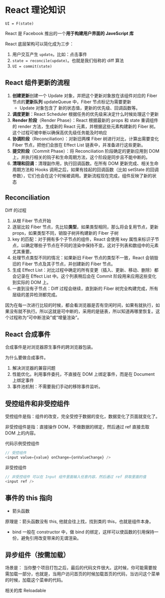 # React 理论知识

`UI = F(state)`

React 是 Facebook 推出的一个**用于构建用户界面的 JaveScript 库**

React 底层架构可以简化成为三步：

1. 用户交互产生 `update`。比如：点击事件
2. `state = reconcile(update)`。也就是我们俗称的 diff 算法
3. `UI = commit(state)`

## React 组件更新的流程

1. **创建更新**创建一个 Update 对象，并把这个更新对象放在该组件对应的 Fiber 节点的**更新队列** updateQueue 中，Fiber 节点标记为需要更新
   - Update 对象包含了 新的状态值，更新的优先级、回调函数等。
2. **调度更新**：React Scheduler 根据任务的优先级来决定什么时候处理这个更新
3. **Render 阶段**（Render Phase）：React 根据最新的 props 和 state 重调组件的 render 方法，生成新的 React 元素，并根据这些元素构建新的 Fiber 树。这个过程可被中断以确保高优先级任务能及时响应
4. **协调阶段**（Reconciliation）：对新旧两棵 Fiber 树进行对比，计算出需要变化 Fiber 节点，把他们会放在 Effect List 链表中，并准备进行这些更新。
5. **提交阶段**（Commit Phase）：将 Reconciliation 阶段确定的更新应用到 DOM 上，并执行相关的钩子和生命周期方法，这个阶段是同步且不能中断的。
6. **清理和回调**：清理副作用，执行回调函数。在所有 DOM 更新完成、相关生命周期方法和 Hooks 调用之后，如果有挂起的回调函数（比如 setState 的回调参数），它们也会在这个时候被调用。更新流程现在完成，组件反映了新的状态

## Reconciliation

Diff 的过程

1. 从根 Fiber 节点开始
2. 逐层比较 Fiber 节点，先比较**类型**，如果类型相同，那么将会复用节点，更新 props，如果类型不同，销毁子树并构建新的 Fiber 子树
3. key 的匹配：对于拥有多个子节点的组件，React 会使用 key 属性来标识子节点，以确定哪些子节点在不同的渲染中保持不变。这对于列表和数组中的元素尤其重要。
4. 处理节点类型不同的情况：如果新旧 Fiber 节点的类型不一致，React 会销毁旧的 Fiber 节点及其子节点，并创建新的 Fiber 节点。
5. 生成 Effect List：对比过程中确定的所有变更（插入、更新、移动、删除）都会记录在 Effect List 中。这个列表稍后会在 Commit 阶段用来应用这些变化到实际的 DOM 上。
6. 一直到没有子节点：Diff 过程会继续，直到新的 Fiber 树完全构建完成，所有层级的差异检测都完成。

因为在每一次进行比较的时候，都会看浏览器是否有空闲时间，如果有就执行，如果没有就不执行。所以这就是可中断的，采用的是链表，所以知道再哪里恢复。这个过程称为“可中断渲染”或“增量渲染”。

## React 合成事件

合成事件是对浏览器原生事件的跨浏览器包装。

为什么要做合成事件。

1. 解决浏览器的兼容问题
2. 性能优化。利用事件委托，不直接在 DOM 上绑定事件，而是在 Document 上绑定事件
3. 事件池机制：不需要我们手动的移除事件监听。

## 受控组件和非受控组件

受控组件是指：组件的改变，完全受控于数据的变化，数据变化了页面就变化了。

非受控组件是指：直接操作 DOM，不做数据的绑定，然后通过 ref 直接去取 DOM 上的内容。

代码示例受控组件

```javascript
// 受控组件
<input value={value} onChange={onValueChange} />
```

非受控组件

```javascript
// 非受控组件 可以在 Input 组件里面输入任意内容，然后通过 ref 获取里面的值
<input ref />
```

## 事件的 this 指向

- 箭头函数

原理是：箭头函数没有 this, 他就会往上找，找到类的 this，也就是组件本身。

- bind 一般在 constructor 中，做 bind 的绑定，这样可以使函数的引用保持一份，避免引用改变带来的无谓渲染。

## 异步组件（按需加载）

场景是： 当你整个项目打包之后，最后的代码文件很大。这时候，你可能需要按需加载一部分，也就是，当用户访问首页的时候加载首页的代码，当访问这个菜单的时候，加载这个菜单的代码。

相关的库 Reloadable
